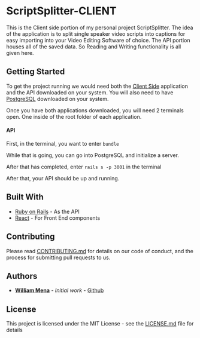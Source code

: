 # ScriptSplitter-CLIENT

This is the Client side portion of my personal project ScriptSplitter. The idea of the application is to split single speaker video scripts into captions for easy importing into your Video Editing Software of choice. The API portion houses all of the saved data. So Reading and Writing functionality is all given here.

## Getting Started

To get the project running we would need both the [Client Side](https://github.com/WilliamMena/script-splitter-client) application and the API downloaded on your system. You will also need to have [PostgreSQL](https://www.postgresql.org/download/) downloaded on your system.

Once you have both applications downloaded, you will need 2 terminals open. One inside of the root folder of each application.

#### API

First, in the terminal, you want to enter `bundle`

While that is going, you can go into PostgreSQL and initialize a server.

After that has completed, enter `rails s -p 3001` in the terminal

After that, your API should be up and running.

## Built With

* [Ruby on Rails](http://www.dropwizard.io/1.0.2/docs/) - As the API
* [React](https://github.com/facebook/react) - For Front End components

## Contributing

Please read [CONTRIBUTING.md](https://gist.github.com/PurpleBooth/b24679402957c63ec426) for details on our code of conduct, and the process for submitting pull requests to us.

## Authors

* **[William Mena](williammena.com)** - *Initial work* - [Github](https://github.com/WilliamMena)

## License

This project is licensed under the MIT License - see the [LICENSE.md](LICENSE.md) file for details
